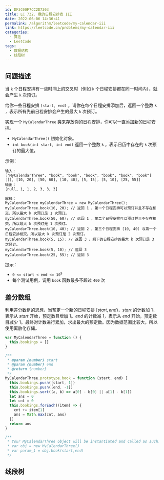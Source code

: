 ```yaml
---
id: DF3C00F7CC2D7303
title: LC 732. 我的日程安排表 III
date: 2022-06-06 14:36:41
permalink: /algorithm/leetcode/my-calendar-iii
link: https://leetcode.cn/problems/my-calendar-iii
categories:
  - 算法
  - LeetCode
tags:
  - 数据结构
  - 线段树
---
```


<Level :type='3'/>

## 问题描述

当 `k` 个日程安排有一些时间上的交叉时（例如 `k` 个日程安排都在同一时间内），就会产生 `k` 次预订。

给你一些日程安排 `[start, end)` ，请你在每个日程安排添加后，返回一个整数 `k` ，表示所有先前日程安排会产生的最大 `k` 次预订。

实现一个 `MyCalendarThree` 类来存放你的日程安排，你可以一直添加新的日程安排。

- `MyCalendarThree()` 初始化对象。
- `int book(int start, int end)` 返回一个整数 `k` ，表示日历中存在的 `k` 次预订的最大值。

示例：

```text
输入：
["MyCalendarThree", "book", "book", "book", "book", "book", "book"]
[[], [10, 20], [50, 60], [10, 40], [5, 15], [5, 10], [25, 55]]
输出：
[null, 1, 1, 2, 3, 3, 3]

解释：
MyCalendarThree myCalendarThree = new MyCalendarThree();
myCalendarThree.book(10, 20); // 返回 1 ，第一个日程安排可以预订并且不存在相交，所以最大 k 次预订是 1 次预订。
myCalendarThree.book(50, 60); // 返回 1 ，第二个日程安排可以预订并且不存在相交，所以最大 k 次预订是 1 次预订。
myCalendarThree.book(10, 40); // 返回 2 ，第三个日程安排 [10, 40) 与第一个日程安排相交，所以最大 k 次预订是 2 次预订。
myCalendarThree.book(5, 15); // 返回 3 ，剩下的日程安排的最大 k 次预订是 3 次预订。
myCalendarThree.book(5, 10); // 返回 3
myCalendarThree.book(25, 55); // 返回 3
```

提示：

- <code>0 <= start < end <= 10<sup>9</sup></code>
- 每个测试用例，调用 `book` 函数最多不超过 `400` 次

## 差分数组

利用差分数组的思想，当预定一个新的日程安排 $[start,end)$，$start$ 的计数加 $1$，表示从 $start$ 开始，预定数目增加 $1$。$end$ 的计数减 $1$，表示从 $end$ 开始，预定数目减少 $1$。最终对计数进行累加，求出最大的预定数。因为数据范围比较大，所以使用离散化存储。

```javascript
var MyCalendarThree = function () {
  this.bookings = []
}

/**
 * @param {number} start
 * @param {number} end
 * @return {number}
 */
MyCalendarThree.prototype.book = function (start, end) {
  this.bookings.push([start, 1])
  this.bookings.push([end, -1])
  this.bookings.sort((a, b) => a[0] - b[0] || a[1] - b[1])
  let ans = 0
  let cnt = 0
  this.bookings.forEach((item) => {
    cnt += item[1]
    ans = Math.max(cnt, ans)
  })
  return ans
}

/**
 * Your MyCalendarThree object will be instantiated and called as such:
 * var obj = new MyCalendarThree()
 * var param_1 = obj.book(start,end)
 */
```

## 线段树
